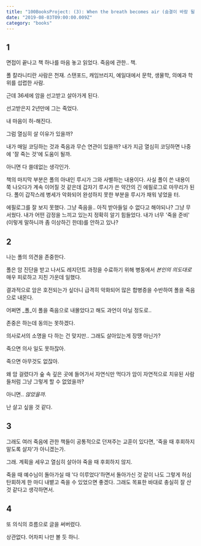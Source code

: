 ```yaml
---
title: "100BooksProject: (3): When the breath becomes air (숨결이 바람 될 때)"
date: "2019-08-03T09:00:00.009Z"
category: "books"
---
```


## 1

면접이 끝나고 책 하나를 마음 놓고 읽었다. 죽음에 관한.. 책. 

폴 칼라니티란 사람은 천재. 스탠포드, 캐임브리지, 예일대에서 문학, 생물학, 의예과 학위를 섭렵한 사람.

근데 36세에 암을 선고받고 살아가게 된다.

선고받은지 2년만에 그는 죽었다.

내 마음이 허-해진다. 

그럼 열심히 살 이유가 있을까?

내가 매일 코딩하는 것과 죽음과 무슨 연관이 있을까? 내가 지금 열심히 코딩하면 나중에 '잘 죽는 것'에 도움이 될까.

아니면 다 쓸데없는 생각인가.

책의 마지막 부분은 폴의 아내인 루시가 그와 사별하는 내용이다. 사실 폴이 쓴 내용이 쭉 나오다가 계속 이어질 것 같은데 갑자기 루시가 쓴 약간의 긴 에필로그로 마무리가 된다. 폴이 갑작스레 병세가 악화되어 완성하지 못한 부분을 루시가 채워 넣었을 터.

에필로그를 잘 보지 못했다. 그냥 죽음을.. 아직 받아들일 수 없다고 해야되나? 그냥 무서웠다. 내가 어떤 감정을 느끼고 있는지 정확히 알기 힘들었다. 내가 너무 '죽을 준비' (이렇게 말하니까 좀 이상하긴 한데)를 안하고 있나? 

## 2 

나는 폴의 의견을 존중한다. 

폴은 암 진단을 받고 나서도 레지던트 과정을 수료하기 위해 병동에서 _본인의 의도대로_ 매우 피로하고 지친 가운데 일했다. 

결과적으로 암은 호전되는가 싶더니 급격히 악화되어 많은 합병증을 수반하여 폴을 죽음으로 내몬다. 

어쩌면 _폴_이 폴을 죽음으로 내몰았다고 해도 과언이 아닐 정도로..

존중은 하는데 동의는 못하겠다.

의사로서의 소명을 다 하는 건 맞지만.. 그래도 살아있는게 장떙 아닌가?

죽으면 의사 일도 못하잖아.

죽으면 아무것도 없잖아.

왜 암 걸렸다가 숲 속 깊은 곳에 들어가서 자연식만 먹다가 암이 자연적으로 치유된 사람들처럼 그냥 그렇게 할 수 없었을까?

아니면.. _않았을까_.

난 살고 싶을 것 같다. 

## 3

그래도 여러 죽음에 관한 책들이 공통적으로 던져주는 교훈이 있다면, '죽을 때 후회하지 말도록 살자'가 아니겠는가.

그래. 계획을 세우고 열심히 살아야 죽을 때 후회하지 않지.

죽을 때 예수님이 돌아가실 때 '다 이루었다'하면서 돌아가신 것 같이 나도 그렇게 허심탄회하게 한 마디 내뱉고 죽을 수 있었으면 좋겠다. 그래도 목표한 바대로 충실히 잘 산 것 같다고 생각하면서.

## 4

또 의식의 흐름으로 글을 써버렸다.

상관없다. 어차피 나만 볼 듯 하니. 

